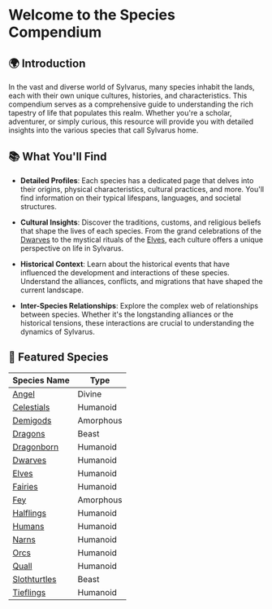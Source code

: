 # Welcome to the Species Compendium

## 🌍 Introduction

In the vast and diverse world of Sylvarus, many species inhabit the lands, each with their own unique cultures, histories, and characteristics. This compendium serves as a comprehensive guide to understanding the rich tapestry of life that populates this realm. Whether you're a scholar, adventurer, or simply curious, this resource will provide you with detailed insights into the various species that call Sylvarus home.

## 📚 What You'll Find

- **Detailed Profiles**: Each species has a dedicated page that delves into their origins, physical characteristics, cultural practices, and more. You'll find information on their typical lifespans, languages, and societal structures.

- **Cultural Insights**: Discover the traditions, customs, and religious beliefs that shape the lives of each species. From the grand celebrations of the [Dwarves](dwarf/index.md) to the mystical rituals of the [Elves](elf/index.md), each culture offers a unique perspective on life in Sylvarus.

- **Historical Context**: Learn about the historical events that have influenced the development and interactions of these species. Understand the alliances, conflicts, and migrations that have shaped the current landscape.

- **Inter-Species Relationships**: Explore the complex web of relationships between species. Whether it's the longstanding alliances or the historical tensions, these interactions are crucial to understanding the dynamics of Sylvarus.

## 🌟 Featured Species
| Species Name | Type |
|--------------|------|
| [Angel](angel/index.md) | Divine |
| [Celestials](celestial/index.md) | Humanoid |
| [Demigods](demigod/index.md) | Amorphous |
| [Dragons](dragon/index.md) | Beast |
| [Dragonborn](dragonborn/index.md) | Humanoid |
| [Dwarves](dwarf/index.md) | Humanoid |
| [Elves](elf/index.md) | Humanoid |
| [Fairies](fairy/index.md) | Humanoid |
| [Fey](fey/index.md) | Amorphous |
| [Halflings](halfling/index.md) | Humanoid |
| [Humans](human/index.md) | Humanoid |
| [Narns](narn/index.md) | Humanoid |
| [Orcs](orc/index.md) | Humanoid |
| [Quall](quall/index.md) | Humanoid |
| [Slothturtles](slothturtle/index.md) | Beast |
| [Tieflings](tiefling/index.md) | Humanoid |
